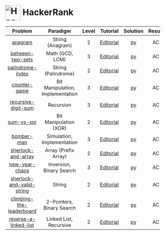# [<img align="center" height="50" src="https://upload.wikimedia.org/wikipedia/commons/6/65/HackerRank_logo.png" alt="Hackerrank Home">](https://www.hackerrank.com/) HackerRank

|                                               Problem                                                |             Paradigm             | Level |                                        Tutorial                                        |                 Solution                 | Result |
| :--------------------------------------------------------------------------------------------------: | :------------------------------: | :---: | :------------------------------------------------------------------------------------: | :--------------------------------------: | :----: |
|                   [anagram](https://www.hackerrank.com/challenges/anagram/problem)                   |         String (Anagram)         |   2   |          [Editorial](https://www.hackerrank.com/challenges/anagram/editorial)          |            [py](./Anagram.py)            |   AC   |
|          [between-two-sets](https://www.hackerrank.com/challenges/between-two-sets/problem)          |         Math (GCD, LCM)          |   3   |     [Editorial](https://www.hackerrank.com/challenges/between-two-sets/editorial)      |       [py](./Between_Two_Sets.py)        |   AC   |
|          [palindrome-index](https://www.hackerrank.com/challenges/palindrome-index/problem)          |       String (Palindrome)        |   2   |     [Editorial](https://www.hackerrank.com/challenges/palindrome-index/editorial)      |       [py](./Palindrome_Index.py)        |   AC   |
|              [counter-game](https://www.hackerrank.com/challenges/counter-game/problem)              | Bit Manipulation, Implementation |   3   |       [Editorial](https://www.hackerrank.com/challenges/counter-game/editorial)        |         [py](./Counter_game.py)          |   AC   |
|       [recursive-digit-sum](https://www.hackerrank.com/challenges/recursive-digit-sum/problem)       |            Recursion             |   3   |    [Editorial](https://www.hackerrank.com/challenges/recursive-digit-sum/editorial)    |      [py](./Recursive_Digit_Sum.py)      |   AC   |
|                [sum-vs-xor](https://www.hackerrank.com/challenges/sum-vs-xor/problem)                |      Bit Manipulation (XOR)      |   2   |        [Editorial](https://www.hackerrank.com/challenges/sum-vs-xor/editorial)         |          [py](./Sum_vs_XOR.py)           |   AC   |
|                [bomber-man](https://www.hackerrank.com/challenges/bomber-man/problem)                |    Simulation, Implementation    |   3   |        [Editorial](https://www.hackerrank.com/challenges/bomber-man/editorial)         |      [py](./The_Bomberman_Game.py)       |   AC   |
|        [sherlock-and-array](https://www.hackerrank.com/challenges/sherlock-and-array/problem)        |       Array (Prefix Array)       |   2   |    [Editorial](https://www.hackerrank.com/challenges/sherlock-and-array/editorial)     |      [py](./Sherlock_and_Array.py)       |   AC   |
|            [new-year-chaos](https://www.hackerrank.com/challenges/new-year-chaos/problem)            |     Inversion, Binary Search     |   3   |      [Editorial](https://www.hackerrank.com/challenges/new-year-chaos/editorial)       |        [py](./New_Year_Chaos.py)         |   AC   |
| [sherlock-and-valid-string](https://www.hackerrank.com/challenges/sherlock-and-valid-string/problem) |              String              |   2   | [Editorial](https://www.hackerrank.com/challenges/sherlock-and-valid-string/editorial) | [py](./Sherlock_and_the_Valid_String.py) |   AC   |
|  [climbing-the-leaderboard](https://www.hackerrank.com/challenges/climbing-the-leaderboard/problem)  |    2-Pointers, Binary Search     |   2   | [Editorial](https://www.hackerrank.com/challenges/climbing-the-leaderboard/editorial)  |   [py](./Climbing_the_Leaderboard.py)    |   AC   |
|     [reverse-a-linked-list](https://www.hackerrank.com/challenges/reverse-a-linked-list/problem)     |      Linked List, Recursive      |   2   |   [Editorial](https://www.hackerrank.com/challenges/reverse-a-linked-list/editorial)   |     [py](./Reverse_a_linked_list.py)     |   AC   |
